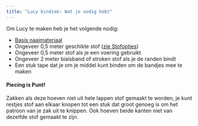 ```yaml
---
title: "Lucy bindzak: Wat je nodig hebt"
---
```


Om Lucy te maken heb je het volgende nodig:

- [Basis naaimateriaal](/docs/sewing/basic-sewing-supplies)
- Ongeveer 0,5 meter geschikte stof ([zie Stofopties](/docs/patterns/lucy/fabric))
- Ongeveer 0,5 meter stof als je een voering gebruikt
- Ongeveer 2 meter biaisband of stroken stof als je de randen bindt
- Een stuk tape dat je om je middel kunt binden om de bandjes mee te maken

<Note>

#### Piecing is Punt!

Zakken als deze hoeven niet uit hele lappen stof gemaakt te worden, je kunt restjes stof aan elkaar knopen tot een stuk dat groot genoeg is om het patroon van je zak uit te knippen. Ook hoeven beide kanten niet van dezelfde stof gemaakt te zijn. 

</Note>
